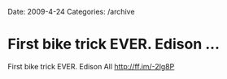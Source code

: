 Date: 2009-4-24
Categories: /archive

# First bike trick EVER. Edison ...

First bike trick EVER. Edison All <a href="http://ff.im/-2lg8P" rel="nofollow">http://ff.im/-2lg8P</a>
